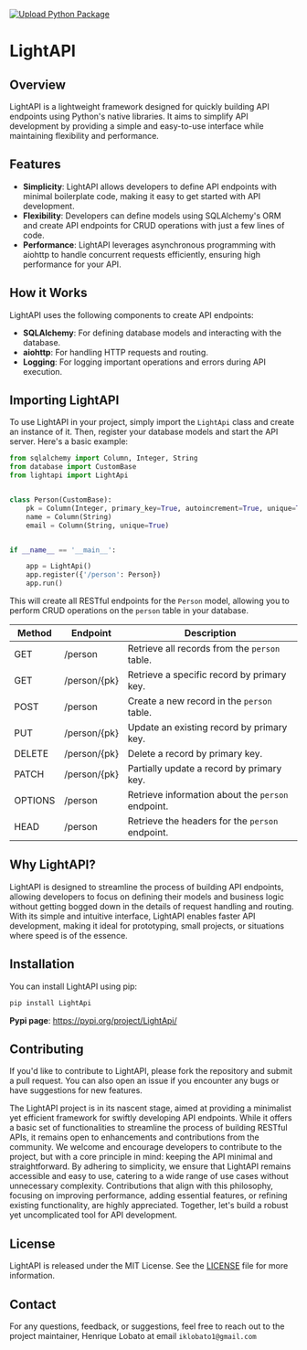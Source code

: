 
[![Upload Python Package](https://github.com/henriqueblobato/LightAPI/actions/workflows/python-publish.yml/badge.svg)](https://github.com/henriqueblobato/LightAPI/actions/workflows/python-publish.yml)

# LightAPI

## Overview
LightAPI is a lightweight framework designed for quickly building API endpoints using Python's native libraries. It aims to simplify API development by providing a simple and easy-to-use interface while maintaining flexibility and performance.

## Features
- **Simplicity**: LightAPI allows developers to define API endpoints with minimal boilerplate code, making it easy to get started with API development.
- **Flexibility**: Developers can define models using SQLAlchemy's ORM and create API endpoints for CRUD operations with just a few lines of code.
- **Performance**: LightAPI leverages asynchronous programming with aiohttp to handle concurrent requests efficiently, ensuring high performance for your API.

## How it Works
LightAPI uses the following components to create API endpoints:
- **SQLAlchemy**: For defining database models and interacting with the database.
- **aiohttp**: For handling HTTP requests and routing.
- **Logging**: For logging important operations and errors during API execution.

## Importing LightAPI
To use LightAPI in your project, simply import the `LightApi` class and create an instance of it. Then, register your database models and start the API server. Here's a basic example:

```python
from sqlalchemy import Column, Integer, String
from database import CustomBase
from lightapi import LightApi


class Person(CustomBase):
    pk = Column(Integer, primary_key=True, autoincrement=True, unique=True)
    name = Column(String)
    email = Column(String, unique=True)


if __name__ == '__main__':

    app = LightApi()
    app.register({'/person': Person})
    app.run()
```

This will create all RESTful endpoints for the `Person` model, allowing you to perform CRUD operations on the `person` table in your database.

| Method   | Endpoint           | Description                                          |
|----------|--------------------|------------------------------------------------------|
| GET      | /person            | Retrieve all records from the `person` table.        |
| GET      | /person/{pk}       | Retrieve a specific record by primary key.           |
| POST     | /person            | Create a new record in the `person` table.           |
| PUT      | /person/{pk}       | Update an existing record by primary key.            |
| DELETE   | /person/{pk}       | Delete a record by primary key.                      |
| PATCH    | /person/{pk}       | Partially update a record by primary key.            |
| OPTIONS  | /person            | Retrieve information about the `person` endpoint.    |
| HEAD     | /person            | Retrieve the headers for the `person` endpoint.      |


## Why LightAPI?
LightAPI is designed to streamline the process of building API endpoints, allowing developers to focus on defining their models and business logic without getting bogged down in the details of request handling and routing. With its simple and intuitive interface, LightAPI enables faster API development, making it ideal for prototyping, small projects, or situations where speed is of the essence.

## Installation
You can install LightAPI using pip:

```bash
pip install LightApi
```
**Pypi page**: https://pypi.org/project/LightApi/

## Contributing
If you'd like to contribute to LightAPI, please fork the repository and submit a pull request. You can also open an issue if you encounter any bugs or have suggestions for new features.

The LightAPI project is in its nascent stage, aimed at providing a minimalist yet efficient framework for swiftly developing API endpoints. While it offers a basic set of functionalities to streamline the process of building RESTful APIs, it remains open to enhancements and contributions from the community. We welcome and encourage developers to contribute to the project, but with a core principle in mind: keeping the API minimal and straightforward. By adhering to simplicity, we ensure that LightAPI remains accessible and easy to use, catering to a wide range of use cases without unnecessary complexity. Contributions that align with this philosophy, focusing on improving performance, adding essential features, or refining existing functionality, are highly appreciated. Together, let's build a robust yet uncomplicated tool for API development.

## License
LightAPI is released under the MIT License. See the [LICENSE](LICENSE) file for more information.

## Contact
For any questions, feedback, or suggestions, feel free to reach out to the project maintainer,
Henrique Lobato at email `iklobato1@gmail.com`
